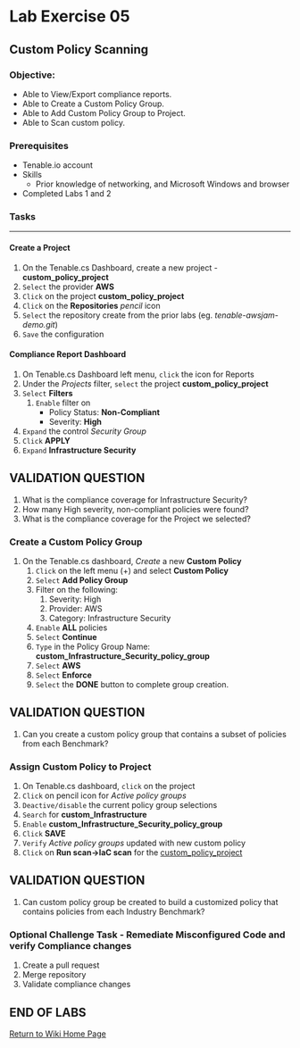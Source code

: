 # Lab Exercise 05

## Custom Policy Scanning

### Objective:

- Able to View/Export compliance reports.
- Able to Create a Custom Policy Group.
- Able to Add Custom Policy Group to Project.
- Able to Scan custom policy.

### Prerequisites
- Tenable.io account
- Skills
  - Prior knowledge of networking, and Microsoft Windows and browser
- Completed Labs 1 and 2

### Tasks

  ____

#### Create a Project

  1.  On the Tenable.cs Dashboard, create a new project - **custom_policy_project**
  1.  `Select` the provider **AWS**
  1.  `Click` on the project **custom_policy_project**
  1.  `Click` on the **Repositories** *pencil* icon
  1.  `Select` the repository create from the prior labs (eg.  *tenable-awsjam-demo.git*)
  1.  `Save` the configuration


#### Compliance Report Dashboard


  1.  On Tenable.cs Dashboard left menu, `click` the icon for Reports 
  1.  Under the *Projects* filter, `select` the project **custom_policy_project**</u>
  1.  `Select` **Filters**
      1.  `Enable` filter on 
          - Policy Status:  **Non-Compliant**
          - Severity:  **High**
  1.  `Expand` the control *Security Group*
  1.  `Click` **APPLY**
  1.  `Expand` **Infrastructure Security**
  
  ## VALIDATION QUESTION
  1.  What is the compliance coverage for Infrastructure Security?
  1.  How many High severity, non-compliant policies were found?
  1.  What is the compliance coverage for the Project we selected?



  ### Create a Custom Policy Group

1.  On the Tenable.cs dashboard, *Create* a new **Custom Policy**
    1.  `Click` on the left menu (+) and select **Custom Policy**
    1.  `Select` **Add Policy Group**
    1.  Filter on the following:
        1.  Severity: High
        1.  Provider:  AWS
        1.  Category:  Infrastructure Security
    1.  `Enable` **ALL** policies
    1.  `Select` **Continue**
    1.  `Type` in the Policy Group Name: **custom_Infrastructure_Security_policy_group**
    1.  `Select` **AWS**
    1.  `Select` **Enforce**
    1.  `Select` the **DONE** button to complete group creation.

## VALIDATION QUESTION
1.  Can you create a custom policy group that contains a subset of policies from each Benchmark?

### Assign Custom Policy to Project

1.  On Tenable.cs dashboard, `click` on the project
1.  `Click` on pencil icon for *Active policy groups*
1.  `Deactive/disable` the current policy group selections
1.  `Search`  for **custom_Infrastructure**
1.  `Enable` **custom_Infrastructure_Security_policy_group**
1.  `Click` **SAVE**
1.  `Verify` *Active policy groups* updated with new custom policy
1.  `Click` on **Run scan->IaC scan** for the <u>custom_policy_project</u>

## VALIDATION QUESTION

1.  Can custom policy group be created to build a customized policy that contains policies from each Industry Benchmark?

### Optional Challenge Task - Remediate Misconfigured Code and verify Compliance changes 

1.  Create a pull request 
1.  Merge repository
1.  Validate compliance changes

## END OF LABS

[Return to Wiki Home Page](https://github.com/rickdevera/tenable_immersion_day_labs/wiki)